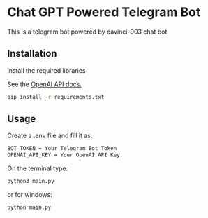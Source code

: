 # Chat GPT Powered Telegram Bot



This is a telegram bot powered by davinci-003 chat bot




## Installation

install the required libraries






See the [OpenAI API docs.](https://beta.openai.com/docs/api-reference?lang=python)


```bash
pip install -r requirements.txt
```




## Usage

Create a .env file and fill it as:

```bash
BOT_TOKEN = Your Telegram Bot Token
OPENAI_API_KEY = Your OpenAI API Key
```

On the terminal type: 

```bash
python3 main.py
```

or for windows:

```bash
python main.py
```

